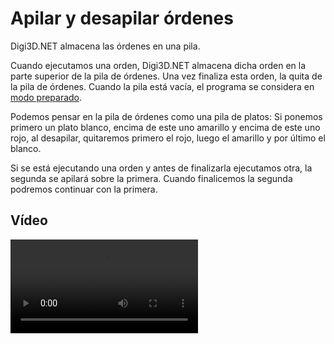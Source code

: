 # Apilar y desapilar órdenes

Digi3D.NET almacena las órdenes en una pila.

Cuando ejecutamos una orden, Digi3D.NET almacena dicha orden en la parte superior de la pila de órdenes. Una vez finaliza esta orden, la quita de la pila de órdenes. Cuando la pila está vacía, el programa se considera en [modo preparado](formas-de-ejecutar-una-orden/de-manera-automatica/modo-preparado.md).

Podemos pensar en la pila de órdenes como una pila de platos: Si ponemos primero un plato blanco, encima de este uno amarillo y encima de este uno rojo, al desapilar, quitaremos primero el rojo, luego el amarillo y por último el blanco.

Si se está ejecutando una orden y antes de finalizarla ejecutamos otra, la segunda se apilará sobre la primera. Cuando finalicemos la segunda podremos continuar con la primera.

## Vídeo

<video controls>
    <source src="https://digi21.blob.core.windows.net/videos-ayuda/apilar_desapilar_ordenes.mp4" type="video/mp4">
</video>
